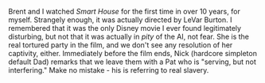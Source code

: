 Brent and I watched *Smart House* for the first time in over 10 years, for myself. Strangely enough, it was actually directed by LeVar Burton. I remembered that it was the only Disney movie I ever found legitimately disturbing, but not that it was actually in *pity* of the AI, not fear. She is the real tortured party in the film, and we don't see any resolution of her captivity, either. Immediately before the film ends, Nick (hardcore simpleton default Dad) remarks that we leave them with a Pat who is "serving, but not interfering." Make no mistake - his is referring to real slavery.
